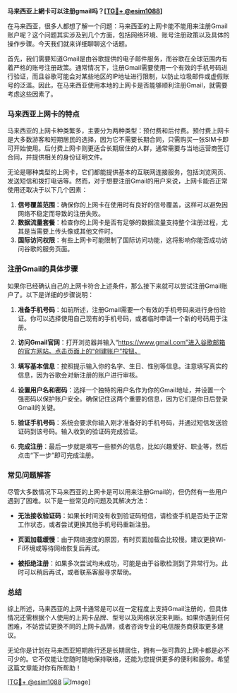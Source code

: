 **马来西亚上網卡可以注册gmail吗？[[TG💪+ @esim1088](https://t.me/s/esim1088)]**

在马来西亚，很多人都想了解一个问题：马来西亚的上网卡能不能用来注册Gmail账户呢？这个问题其实涉及到几个方面，包括网络环境、账号注册政策以及具体的操作步骤。今天我们就来详细聊聊这个话题。

首先，我们需要知道Gmail是由谷歌提供的电子邮件服务，而谷歌在全球范围内有着严格的账号注册政策。通常情况下，注册Gmail需要使用一个有效的手机号码进行验证，而且谷歌可能会对某些地区的IP地址进行限制，以防止垃圾邮件或虚假账号的泛滥。因此，在马来西亚使用本地的上网卡是否能够顺利注册Gmail，就需要考虑这些因素了。

### 马来西亚上网卡的特点

马来西亚的上网卡种类繁多，主要分为两种类型：预付费和后付费。预付费上网卡是大多数游客和短期居民的选择，因为它不需要长期合同，只需购买一张SIM卡即可开始使用。后付费上网卡则更适合长期居住的人群，通常需要与当地运营商签订合同，并提供相关的身份证明文件。

无论是哪种类型的上网卡，它们都能提供基本的互联网连接服务，包括浏览网页、发送短信和拨打电话等。然而，对于想要注册Gmail的用户来说，上网卡能否正常使用还取决于以下几个因素：

1. **信号覆盖范围**：确保你的上网卡在使用时有良好的信号覆盖，这样可以避免因网络不稳定而导致的注册失败。
2. **数据流量套餐**：检查你的上网卡是否有足够的数据流量支持整个注册过程，尤其是当需要上传头像或其他文件时。
3. **国际访问权限**：有些上网卡可能限制了国际访问功能，这将影响你能否成功访问谷歌的服务页面。

### 注册Gmail的具体步骤

如果你已经确认自己的上网卡符合上述条件，那么接下来就可以尝试注册Gmail账户了。以下是详细的步骤说明：

1. **准备手机号码**：如前所述，注册Gmail需要一个有效的手机号码来进行身份验证。你可以选择使用自己现有的手机号码，或者临时申请一个新的号码用于注册。
   
2. **访问Gmail官网**：打开浏览器并输入“https://www.gmail.com”进入谷歌邮箱的官方网站。点击页面上的“创建账户”按钮。

3. **填写基本信息**：按照提示输入你的名字、生日、性别等信息。注意填写真实的信息，因为谷歌会对新注册的账户进行审核。

4. **设置用户名和密码**：选择一个独特的用户名作为你的Gmail地址，并设置一个强密码以保护账户安全。确保记住这两个重要的信息，因为它们是你日后登录Gmail的关键。

5. **验证手机号码**：系统会要求你输入刚才准备好的手机号码，并通过短信发送验证码到该号码。输入收到的验证码完成验证。

6. **完成注册**：最后一步就是填写一些额外的信息，比如兴趣爱好、职业等，然后点击“下一步”即可完成注册。

### 常见问题解答

尽管大多数情况下马来西亚的上网卡是可以用来注册Gmail的，但仍然有一些用户遇到了困难。以下是一些常见的问题及其解决方法：

- **无法接收验证码**：如果长时间没有收到验证码短信，请检查手机是否处于正常工作状态，或者尝试更换其他手机号码重新注册。
  
- **页面加载缓慢**：由于网络速度的原因，有时页面加载会比较慢。建议更换Wi-Fi环境或等待网络恢复后再试。

- **被拒绝注册**：如果多次尝试均未成功，可能是由于谷歌检测到了异常行为。此时可以稍后再试，或者联系客服寻求帮助。

### 总结

综上所述，马来西亚的上网卡通常是可以在一定程度上支持Gmail注册的，但具体情况还需根据个人使用的上网卡品牌、型号以及网络状况来判断。如果你遇到任何困难，不妨尝试更换不同的上网卡品牌，或者咨询专业的电信服务商获取更多建议。

无论你是计划在马来西亚短期旅行还是长期居住，拥有一张可靠的上网卡都是必不可少的。它不仅能让您随时随地保持联络，还能为您提供更多的便利和服务。希望这篇文章能对你有所帮助！

[[TG💪+ @esim1088](https://t.me/s/esim1088) ![Image](https://i.postimg.cc/4NQfJmqS/Snipaste-2025-05-13-00-14-12.png)]
